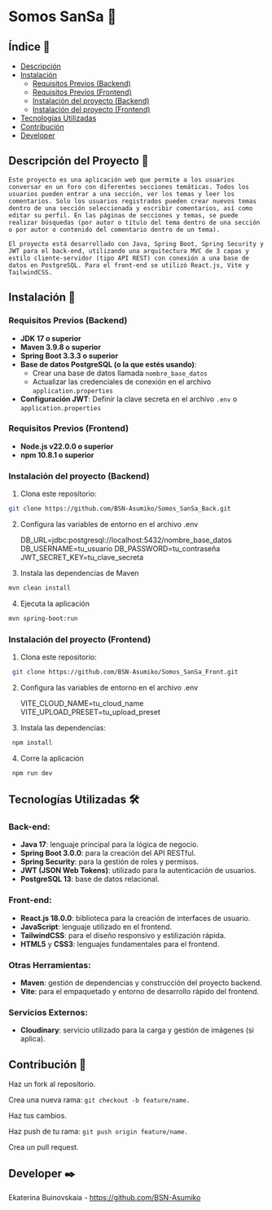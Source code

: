 # Somos SanSa 🍾

## Índice 📝

- [Descripción](#descripción-del-proyecto-📖)
- [Instalación](#instalación-💾)
  - [Requisitos Previos (Backend)](#requisitos-previos-backend)
  - [Requisitos Previos (Frontend)](#requisitos-previos-frontend)
  - [Instalación del proyecto (Backend)](#instalación-del-proyecto-backend)
  - [Instalación del proyecto (Frontend)](#instalación-del-proyecto-frontend)
- [Tecnologías Utilizadas](#tecnologías-utilizadas-🛠️)
- [Contribución](#contribución-🤝)
- [Developer](#developer-✒️)



## Descripción del Proyecto 📖

    Este proyecto es una aplicación web que permite a los usuarios conversar en un foro con diferentes secciones temáticas. Todos los usuarios pueden entrar a una sección, ver los temas y leer los comentarios. Solo los usuarios registrados pueden crear nuevos temas dentro de una sección seleccionada y escribir comentarios, así como editar su perfil. En las páginas de secciones y temas, se puede realizar búsquedas (por autor o título del tema dentro de una sección o por autor o contenido del comentario dentro de un tema).

    El proyecto está desarrollado con Java, Spring Boot, Spring Security y JWT para el back-end, utilizando una arquitectura MVC de 3 capas y estilo cliente-servidor (tipo API REST) con conexión a una base de datos en PostgreSQL. Para el front-end se utilizó React.js, Vite y TailwindCSS.



## Instalación 💾

### Requisitos Previos (Backend)
- **JDK 17 o superior**
- **Maven 3.9.8 o superior**
- **Spring Boot 3.3.3 o superior**
- **Base de datos PostgreSQL (o la que estés usando)**:
  - Crear una base de datos llamada `nombre_base_datos`
  - Actualizar las credenciales de conexión en el archivo `application.properties`
- **Configuración JWT**: Definir la clave secreta en el archivo `.env` o `application.properties`

### Requisitos Previos (Frontend)
- **Node.js v22.0.0 o superior**
- **npm 10.8.1 o superior**


### Instalación del proyecto (Backend)
1. Clona este repositorio:

```bash
git clone https://github.com/BSN-Asumiko/Somos_SanSa_Back.git
```

2. Configura las variables de entorno en el archivo .env 

    DB_URL=jdbc:postgresql://localhost:5432/nombre_base_datos
    DB_USERNAME=tu_usuario
    DB_PASSWORD=tu_contraseña
    JWT_SECRET_KEY=tu_clave_secreta

3. Instala las dependencias de Maven

```bash
mvn clean install
```

4. Ejecuta la aplicación

```bash
mvn spring-boot:run
```


### Instalación del proyecto (Frontend)

1. Clona este repositorio: 
```bash
 git clone https://github.com/BSN-Asumiko/Somos_SanSa_Front.git
```

2. Configura las variables de entorno en el archivo .env

    VITE_CLOUD_NAME=tu_cloud_name
    VITE_UPLOAD_PRESET=tu_upload_preset

3. Instala las dependencias:

```bash
 npm install
```
4. Corre la aplicación

```bash
 npm run dev
```

## Tecnologías Utilizadas 🛠️

### Back-end:
- **Java 17**: lenguaje principal para la lógica de negocio.
- **Spring Boot 3.0.0**: para la creación del API RESTful.
- **Spring Security**: para la gestión de roles y permisos.
- **JWT (JSON Web Tokens)**: utilizado para la autenticación de usuarios.
- **PostgreSQL 13**: base de datos relacional.

### Front-end:
- **React.js 18.0.0**: biblioteca para la creación de interfaces de usuario.
- **JavaScript**: lenguaje utilizado en el frontend.
- **TailwindCSS**: para el diseño responsivo y estilización rápida.
- **HTML5** y **CSS3**: lenguajes fundamentales para el frontend.

### Otras Herramientas:
- **Maven**: gestión de dependencias y construcción del proyecto backend.
- **Vite**: para el empaquetado y entorno de desarrollo rápido del frontend.

### Servicios Externos:
- **Cloudinary**: servicio utilizado para la carga y gestión de imágenes (si aplica).



## Contribución 🤝

Haz un fork al repositorio.

Crea una nueva rama: `git checkout -b feature/name.`

Haz tus cambios.

Haz push de tu rama: `git push origin feature/name.`

Crea un pull request.

## Developer ✒️

Ekaterina Buinovskaia - https://github.com/BSN-Asumiko

